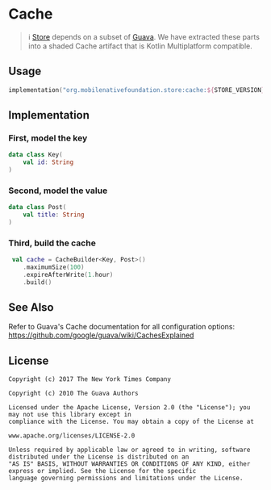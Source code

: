 # Cache

> ℹ️ [Store](https://github.com/MobileNativeFoundation/Store) depends on a subset
> of [Guava](https://github.com/google/guava). We have extracted these parts into a shaded Cache
> artifact that is Kotlin Multiplatform compatible.

## Usage

```kotlin
implementation("org.mobilenativefoundation.store:cache:${STORE_VERSION}")
```

## Implementation

### First, model the key

```kotlin
data class Key(
    val id: String
)
```

### Second, model the value

```kotlin
data class Post(
    val title: String
)
```

### Third, build the cache

```kotlin
 val cache = CacheBuilder<Key, Post>()
    .maximumSize(100)
    .expireAfterWrite(1.hour)
    .build()
```

## See Also

Refer to Guava's Cache documentation for all configuration options:
https://github.com/google/guava/wiki/CachesExplained

## License

```text
Copyright (c) 2017 The New York Times Company

Copyright (c) 2010 The Guava Authors

Licensed under the Apache License, Version 2.0 (the "License"); you may not use this library except in 
compliance with the License. You may obtain a copy of the License at

www.apache.org/licenses/LICENSE-2.0

Unless required by applicable law or agreed to in writing, software distributed under the License is distributed on an 
"AS IS" BASIS, WITHOUT WARRANTIES OR CONDITIONS OF ANY KIND, either express or implied. See the License for the specific 
language governing permissions and limitations under the License.
```
